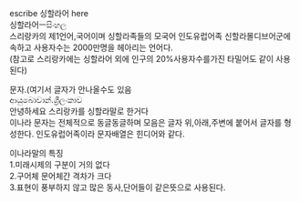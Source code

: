 escribe 싱할라어 here  
싱할라어ㅡසිංහල  
스리랑카의 제1언어,국어이며 싱할라족들의 모국어 인도유럽어족 신할라몰디브어군에 속하고 사용자수는 2000만명을 헤아리는 언어다.  
(참고로 스리랑카에는 싱할라어 외에 인구의 20%사용자수를가진 타밀어도 같이 사용된다)

문자.(여기서 글자가 안나올수도 있음  
ආයුබොවාන්.ශ්‍රීලංකාව  
안녕하세요 스리랑카를 싱할라말로 한거다  
이나라 문자는 전체적으로 동글동글하며 모음은 글자 위,아래,주변에 붙어서 글자를 형성한다. 인도유럽어족이라 문자배열은 힌디어와 같다.

이나라말의 특징  
1.미래시제의 구분이 거의 없다  
2.구어체 문어체간 격차가 크다  
3.표현이 풍부하지 않고 많은 동사,단어들이 같은뜻으로 사용된다.


